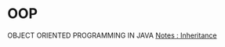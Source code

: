 # OOP
OBJECT ORIENTED PROGRAMMING IN JAVA
[Notes : Inheritance](https://www.notion.so/samarthdagade/Inheritance-6c2b803889a0491f914ecbae491d13c6?pvs=4)
